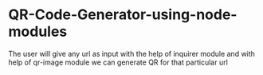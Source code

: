 # QR-Code-Generator-using-node-modules
The user will give any url as input with the help of inquirer module and with help of qr-image module we can generate QR for that particular url
